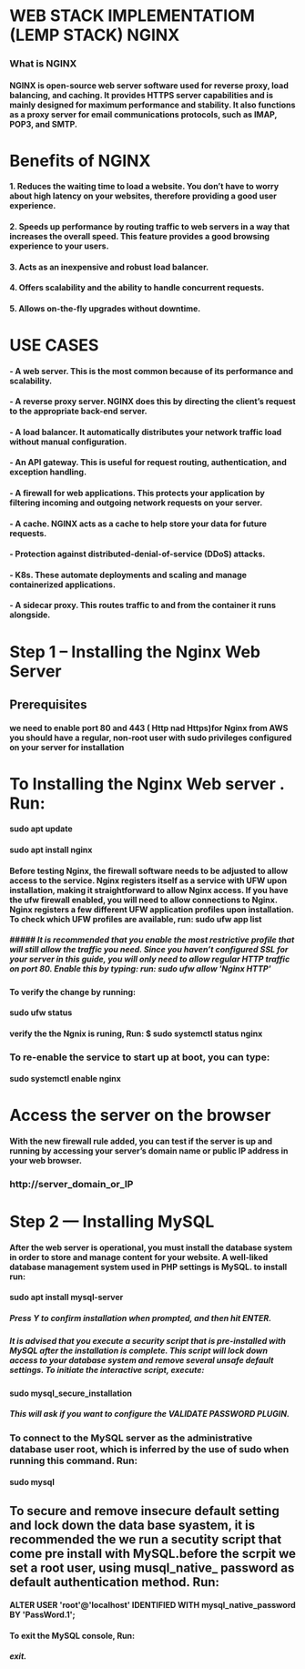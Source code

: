 
# WEB STACK IMPLEMENTATIOM (LEMP STACK) NGINX

### What is NGINX

#### NGINX is open-source web server software used for reverse proxy, load balancing, and caching. It provides HTTPS server capabilities and is mainly designed for maximum performance and stability. It also functions as a proxy server for email communications protocols, such as IMAP, POP3, and SMTP. 

# Benefits of NGINX

#### 1. Reduces the waiting time to load a website. You don’t have to worry about high latency on your websites, therefore providing a good user experience. 

#### 2. Speeds up performance by routing traffic to web servers in a way that increases the overall speed. This feature provides a good browsing experience to your users.

#### 3. Acts as an inexpensive and robust load balancer.

#### 4. Offers scalability and the ability to handle concurrent requests. 

#### 5. Allows on-the-fly upgrades without downtime.

#  USE CASES

####  - A web server. This is the most common because of its performance and scalability.

####  - A reverse proxy server. NGINX does this by directing the client’s request to the appropriate back-end server. 

####  - A load balancer. It automatically distributes your network traffic load without manual configuration.

####  - An API gateway. This is useful for request routing, authentication, and exception handling.

####  - A firewall for web applications. This protects your application by filtering incoming and outgoing network requests on your server.

####  - A cache. NGINX acts as a cache to help store your data for future requests.

####  - Protection against distributed-denial-of-service (DDoS) attacks.

####  - K8s. These automate deployments and scaling and manage containerized applications.

####  - A sidecar proxy. This routes traffic to and from the container it runs alongside.

# Step 1 –  Installing the Nginx Web Server

## Prerequisites

####  we need  to enable port 80 and 443 ( Http nad Https)for Nginx from AWS you should have a regular, non-root user with sudo privileges configured on your server for installation  

# To Installing the Nginx Web server . Run:

#### sudo apt update

#### sudo apt install nginx
 
#### Before testing Nginx, the firewall software needs to be adjusted to allow access to the service. Nginx registers itself as a service with UFW upon installation, making it straightforward to allow Nginx access. If you have the ufw firewall enabled, you will need to allow connections to Nginx. Nginx registers a few different UFW application profiles upon installation. To check which UFW profiles are available, run: sudo ufw app list

##### ##### It is recommended that you enable the most restrictive profile that will still allow the traffic you need. Since you haven’t configured SSL for your server in this guide, you will only need to allow regular HTTP traffic on port 80. Enable this by typing: run:  sudo ufw allow 'Nginx HTTP'

#### To verify the change by running:

#### sudo ufw status

#### verify the the Ngnix is runing, Run: $ sudo systemctl status nginx

### To re-enable the service to start up at boot, you can type:

####  sudo systemctl enable nginx

# Access the server on the browser

####  With the new firewall rule added, you can test if the server is up and running by accessing your server’s domain name or public IP address in your web browser.

### http://server_domain_or_IP


# Step 2 — Installing MySQL  #

#### After the web server is operational, you must install the database system in order to store and manage content for your website. A well-liked database management system used in PHP settings is MySQL. to install run: 

####  sudo apt install mysql-server

##### Press Y to confirm installation when prompted, and then hit ENTER.

##### It is advised that you execute a security script that is pre-installed with MySQL after the installation is complete. This script will lock down access to your database system and remove several unsafe default settings. To initiate the interactive script, execute:

#### sudo mysql_secure_installation

#####   This will ask if you want to configure the VALIDATE PASSWORD PLUGIN.

### To connect to the MySQL server as the administrative database user root, which is inferred by the use of sudo when running this command. Run:

####  sudo mysql

## To secure and remove insecure default setting and lock down the data base syastem, it is recommended the we run a secutity script that come pre install with MySQL.before the scrpit we set a root user, using musql_native_ password as default authentication method. Run:

####   ALTER USER 'root'@'localhost' IDENTIFIED WITH mysql_native_password BY 'PassWord.1';

#### To exit the MySQL console, Run:

#####  exit.















